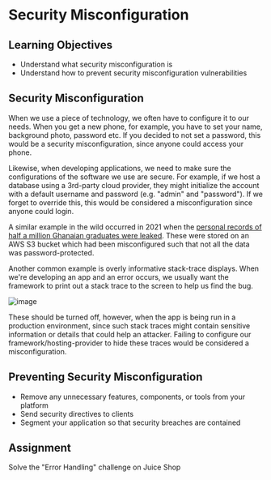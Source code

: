 # Security Misconfiguration

## Learning Objectives

* Understand what security misconfiguration is
* Understand how to prevent security misconfiguration vulnerabilities

## Security Misconfiguration

When we use a piece of technology, we often have to configure it to our needs. When you get a new phone, for example, you have to set your name, background photo, password etc. If you decided to not set a password, this would be a security misconfiguration, since anyone could access your phone.

Likewise, when developing applications, we need to make sure the configurations of the software we use are secure. For example, if we host a database using a 3rd-party cloud provider, they might initialize the account with a default username and password (e.g. "admin" and "password"). If we forget to override this, this would be considered a misconfiguration since anyone could login.

A similar example in the wild occurred in 2021 when the [personal records of half a million Ghanaian graduates were leaked](https://portswigger.net/daily-swig/insecure-amazon-s3-bucket-exposed-personal-data-on-500-000-ghanaian-graduates). These were stored on an AWS S3 bucket which had been misconfigured such that not all the data was password-protected.

Another common example is overly informative stack-trace displays. When we're developing an app and an error occurs, we usually want the framework to print out a stack trace to the screen to help us find the bug.

![image](https://user-images.githubusercontent.com/44523714/148405052-8787f691-2f6e-4d86-8510-f89a7080fcf0.png)

These should be turned off, however, when the app is being run in a production environment, since such stack traces might contain sensitive information or details that could help an attacker. Failing to configure our framework/hosting-provider to hide these traces would be considered a misconfiguration.

## Preventing Security Misconfiguration

* Remove any unnecessary features, components, or tools from your platform
* Send security directives to clients
* Segment your application so that security breaches are contained

## Assignment

Solve the "Error Handling" challenge on Juice Shop